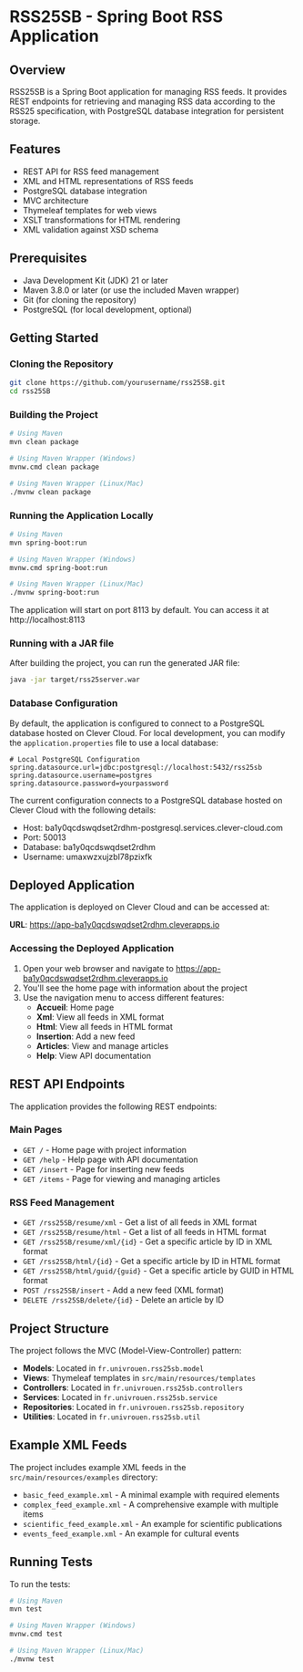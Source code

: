 # RSS25SB - Spring Boot RSS Application

## Overview
RSS25SB is a Spring Boot application for managing RSS feeds. It provides REST endpoints for retrieving and managing RSS data according to the RSS25 specification, with PostgreSQL database integration for persistent storage.

## Features
- REST API for RSS feed management
- XML and HTML representations of RSS feeds
- PostgreSQL database integration
- MVC architecture
- Thymeleaf templates for web views
- XSLT transformations for HTML rendering
- XML validation against XSD schema

## Prerequisites
- Java Development Kit (JDK) 21 or later
- Maven 3.8.0 or later (or use the included Maven wrapper)
- Git (for cloning the repository)
- PostgreSQL (for local development, optional)

## Getting Started

### Cloning the Repository
```bash
git clone https://github.com/yourusername/rss25SB.git
cd rss25SB
```

### Building the Project
```bash
# Using Maven
mvn clean package

# Using Maven Wrapper (Windows)
mvnw.cmd clean package

# Using Maven Wrapper (Linux/Mac)
./mvnw clean package
```

### Running the Application Locally
```bash
# Using Maven
mvn spring-boot:run

# Using Maven Wrapper (Windows)
mvnw.cmd spring-boot:run

# Using Maven Wrapper (Linux/Mac)
./mvnw spring-boot:run
```

The application will start on port 8113 by default. You can access it at http://localhost:8113

### Running with a JAR file
After building the project, you can run the generated JAR file:
```bash
java -jar target/rss25server.war
```

### Database Configuration
By default, the application is configured to connect to a PostgreSQL database hosted on Clever Cloud. For local development, you can modify the `application.properties` file to use a local database:

```properties
# Local PostgreSQL Configuration
spring.datasource.url=jdbc:postgresql://localhost:5432/rss25sb
spring.datasource.username=postgres
spring.datasource.password=yourpassword
```

The current configuration connects to a PostgreSQL database hosted on Clever Cloud with the following details:

- Host: ba1y0qcdswqdset2rdhm-postgresql.services.clever-cloud.com
- Port: 50013
- Database: ba1y0qcdswqdset2rdhm
- Username: umaxwzxujzbl78pzixfk

## Deployed Application
The application is deployed on Clever Cloud and can be accessed at:

**URL**: https://app-ba1y0qcdswqdset2rdhm.cleverapps.io

### Accessing the Deployed Application
1. Open your web browser and navigate to https://app-ba1y0qcdswqdset2rdhm.cleverapps.io
2. You'll see the home page with information about the project
3. Use the navigation menu to access different features:
   - **Accueil**: Home page
   - **Xml**: View all feeds in XML format
   - **Html**: View all feeds in HTML format
   - **Insertion**: Add a new feed
   - **Articles**: View and manage articles
   - **Help**: View API documentation

## REST API Endpoints
The application provides the following REST endpoints:

### Main Pages
- `GET /` - Home page with project information
- `GET /help` - Help page with API documentation
- `GET /insert` - Page for inserting new feeds
- `GET /items` - Page for viewing and managing articles

### RSS Feed Management
- `GET /rss25SB/resume/xml` - Get a list of all feeds in XML format
- `GET /rss25SB/resume/html` - Get a list of all feeds in HTML format
- `GET /rss25SB/resume/xml/{id}` - Get a specific article by ID in XML format
- `GET /rss25SB/html/{id}` - Get a specific article by ID in HTML format
- `GET /rss25SB/html/guid/{guid}` - Get a specific article by GUID in HTML format
- `POST /rss25SB/insert` - Add a new feed (XML format)
- `DELETE /rss25SB/delete/{id}` - Delete an article by ID

## Project Structure
The project follows the MVC (Model-View-Controller) pattern:

- **Models**: Located in `fr.univrouen.rss25sb.model`
- **Views**: Thymeleaf templates in `src/main/resources/templates`
- **Controllers**: Located in `fr.univrouen.rss25sb.controllers`
- **Services**: Located in `fr.univrouen.rss25sb.service`
- **Repositories**: Located in `fr.univrouen.rss25sb.repository`
- **Utilities**: Located in `fr.univrouen.rss25sb.util`

## Example XML Feeds
The project includes example XML feeds in the `src/main/resources/examples` directory:
- `basic_feed_example.xml` - A minimal example with required elements
- `complex_feed_example.xml` - A comprehensive example with multiple items
- `scientific_feed_example.xml` - An example for scientific publications
- `events_feed_example.xml` - An example for cultural events

## Running Tests
To run the tests:

```bash
# Using Maven
mvn test

# Using Maven Wrapper (Windows)
mvnw.cmd test

# Using Maven Wrapper (Linux/Mac)
./mvnw test
```
